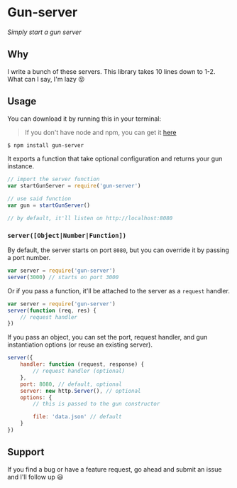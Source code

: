 # Gun-server
*Simply start a gun server*

## Why
I write a bunch of these servers. This library takes 10 lines down to 1-2. What can I say, I'm lazy  :stuck_out_tongue_winking_eye:

## Usage
You can download it by running this in your terminal:

> If you don't have node and npm, you can get it [here](https://nodejs.org/en/download/)

```bash
$ npm install gun-server
```

It exports a function that take optional configuration and returns your gun instance.

```javascript
// import the server function
var startGunServer = require('gun-server')

// use said function
var gun = startGunServer()

// by default, it'll listen on http://localhost:8080
```

### `server([Object|Number|Function])`
By default, the server starts on port `8080`, but you can override it by passing a port number.

```javascript
var server = require('gun-server')
server(3000) // starts on port 3000
```

Or if you pass a function, it'll be attached to the server as a `request` handler.

```javascript
var server = require('gun-server')
server(function (req, res) {
	// request handler
})
```

If you pass an object, you can set the port, request handler, and gun instantiation options (or reuse an existing server).

```javascript
server({
	handler: function (request, response) {
		// request handler (optional)
	},
	port: 8080, // default, optional
	server: new http.Server(), // optional
	options: {
		// this is passed to the gun constructor

		file: 'data.json' // default
	}
})
```

## Support
If you find a bug or have a feature request, go ahead and submit an issue and I'll follow up :smiley:
